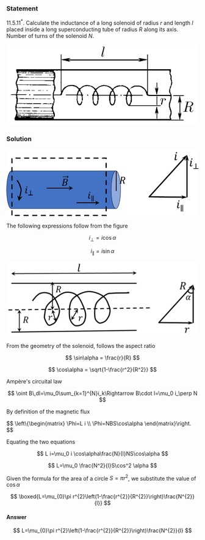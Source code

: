 ###  Statement

$11.5.11^*.$ Calculate the inductance of a long solenoid of radius $r$ and length $l$ placed inside a long superconducting tube of radius $R$ along its axis. Number of turns of the solenoid $N$.

![ For problem $11.5.11^*$ |576x241, 34%](../../img/11.5.11/statement.png)

### Solution

![ Direction of currents inside the solenoid |931x325, 47%](../../img/11.5.11/draw1.png)

The following expressions follow from the figure

$$
i_\perp=i\cos\alpha
$$

$$
i_\parallel=i\sin\alpha
$$

![ Geometry of the solenoid |1027x400, 47%](../../img/11.5.11/draw2.png)

From the geometry of the solenoid, follows the aspect ratio

$$
\sin\alpha = \frac{r}{R}
$$

$$
\cos\alpha = \sqrt{1-\frac{r^2}{R^2}}
$$

Ampère's circuital law

$$
\oint B\,dl=\mu_0\sum_{k=1}^{N}i_k\Rightarrow B\cdot l=\mu_0 i_\perp N
$$

By definition of the magnetic flux

$$
\left\\{\begin{matrix} \Phi=L i \\\ \Phi=NBS\cos\alpha \end{matrix}\right.
$$

Equating the two equations

$$
L i=\mu_0 i \cos\alpha\frac{N}{l}NS\cos\alpha
$$

$$
L=\mu_0 \frac{N^2}{l}S\cos^2 \alpha
$$

Given the formula for the area of a circle $S=\pi r^2$, we substitute the value of $\cos\alpha$

$$
\boxed{L=\mu_{0}\pi r^{2}\left(1-\frac{r^{2}}{R^{2}}\right)\frac{N^{2}}{l}}
$$

#### Answer

$$
L=\mu_{0}\pi r^{2}\left(1-\frac{r^{2}}{R^{2}}\right)\frac{N^{2}}{l}
$$